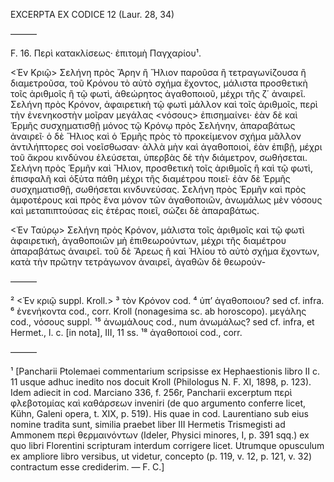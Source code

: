 EXCERPTA EX CODICE 12 (Laur. 28, 34)

———

F. 16. Περὶ κατακλίσεως· ἐπιτομὴ Παγχαρίου¹.

<Ἐν Κριῷ> Σελήνη πρὸς Ἄρην ἢ Ἥλιον παροῦσα ἢ τετραγωνίζουσα ἢ διαμετροῦσα, τοῦ Κρόνου τὸ αὐτὸ σχήμα ἔχοντος, μάλιστα προσθετικὴ τοῖς ἀριθμοῖς ἢ τῷ φωτὶ, ἀθεώρητος ἀγαθοποιοῦ, μέχρι τῆς ζ΄ ἀναιρεῖ. Σελήνη πρὸς Κρόνον, ἀφαιρετικὴ τῷ φωτὶ μάλλον καὶ τοῖς ἀριθμοῖς, περὶ τὴν ἐνενηκοστὴν μοῖραν μεγάλας <νόσους> ἐπισημαίνει· ἐὰν δὲ καὶ Ἑρμῆς συσχηματισθῇ μόνος τῷ Κρόνῳ πρὸς Σελήνην, ἀπαραβάτως ἀναιρεῖ· ὁ δὲ Ἥλιος καὶ ὁ Ἑρμῆς πρὸς τὸ προκείμενον σχήμα μᾶλλον ἀντιλήπτορες σοὶ νοεῖσθωσαν· ἀλλὰ μὴν καὶ ἀγαθοποιοί, ἐὰν ἐπιβῇ, μέχρι τοῦ ἄκρου κινδύνου ἐλεύσεται, ὑπερβὰς δὲ τὴν διάμετρον, σωθήσεται. Σελήνη πρὸς Ἑρμῆν καὶ Ἥλιον, προσθετικὴ τοῖς ἀριθμοῖς ἢ καὶ τῷ φωτὶ, ἐπισφαλῆ καὶ ὀξὺτα πάθη μέχρι τῆς διαμέτρου ποιεῖ· ἐὰν δὲ Ἑρμῆς συσχηματισθῇ, σωθήσεται κινδυνεύσας. Σελήνη πρὸς Ἑρμῆν καὶ πρὸς ἀμφοτέρους καὶ πρὸς ἕνα μόνον τῶν ἀγαθοποιῶν, ἀνωμάλως μὲν νόσους καὶ μεταπιπτούσας εἰς ἑτέρας ποιεῖ, σώζει δὲ ἀπαραβάτως.

<Ἐν Ταύρῳ> Σελήνη πρὸς Κρόνον, μάλιστα τοῖς ἀριθμοῖς καὶ τῷ φωτὶ ἀφαιρετικὴ, ἀγαθοποιῶν μὴ ἐπιθεωρούντων, μέχρι τῆς διαμέτρου ἀπαραβάτως ἀναιρεῖ. τοῦ δὲ Ἄρεως ἢ καὶ Ἡλίου τὸ αὐτὸ σχήμα ἔχοντων, κατὰ τὴν πρῶτην τετράγωνον ἀναιρεῖ, ἀγαθῶν δὲ θεωρούν-

———

² <Ἐν κριῷ suppl. Kroll.> ³ τὸν Κρόνον cod. ⁴ ὑπ’ ἀγαθοποιου? sed cf. infra. ⁶ ἐνενήκοντα cod., corr. Kroll (nonagesima sc. ab horoscopo). μεγάλης cod., νόσους suppl. ¹⁵ ἀνωμάλους cod., num ἀνωμάλως? sed cf. infra, et Hermet., l. c. [in nota], III, 11 ss. ¹⁸ ἀγαθοποιοί cod., corr.

———

¹ [Pancharii Ptolemaei commentarium scripsisse ex Hephaestionis libro II c. 11 usque adhuc inedito nos docuit Kroll (Philologus N. F. XI, 1898, p. 123). Idem adiecit in cod. Marciano 336, f. 256r, Pancharii excerptum περὶ φλεβοτομίας καὶ καθάρσεων inveniri (de quo argumento conferre licet, Kühn, Galeni opera, t. XIX, p. 519). His quae in cod. Laurentiano sub eius nomine tradita sunt, similia praebet liber III Hermetis Trismegisti ad Ammonem περὶ θερμαινόντων (Ideler, Physici minores, I, p. 391 sqq.) ex quo libri Florentini scripturam interdum corrigere licet. Utrumque opusculum ex ampliore libro versibus, ut videtur, concepto (p. 119, v. 12, p. 121, v. 32) contractum esse crediderim. — F. C.]